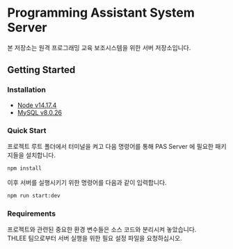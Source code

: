 # Programming Assistant System Server

본 저장소는 원격 프로그래밍 교육 보조시스템을 위한 서버 저장소입니다.

## Getting Started

### Installation

- [Node v14.17.4](https://nodejs.org/ko/download/)
- [MySQL v8.0.26](https://www.mongodb.com/try/download/community)

### Quick Start

프로젝트 루트 폴더에서 터미널을 켜고 다음 명령어를 통해 PAS Server 에 필요한 패키지들을 설치합니다.

```bash
npm install
```

이후 서버를 실행시키기 위한 명령어를 다음과 같이 입력합니다.

```bash
npm run start:dev
```

### Requirements

프로젝트와 관련된 중요한 환경 변수들은 소스 코드와 분리시켜 놓았습니다.  
THLEE 팀으로부터 서버 실행을 위한 필요 설정 파일을 요청하십시오.

